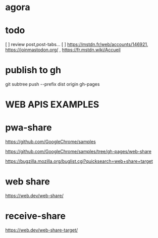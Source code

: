 # agora

# todo
[ ]  review post,post-tabs...
[ ] https://mstdn.fr/web/accounts/146921, https://joinmastodon.org/ , https://fr.mstdn.wiki/Accueil


# publish to gh
 git subtree push --prefix dist origin gh-pages


# WEB APIS EXAMPLES
# pwa-share
https://github.com/GoogleChrome/samples

https://github.com/GoogleChrome/samples/tree/gh-pages/web-share

https://bugzilla.mozilla.org/buglist.cgi?quicksearch=web+share+target

# web share
 https://web.dev/web-share/

# receive-share
 https://web.dev/web-share-target/
